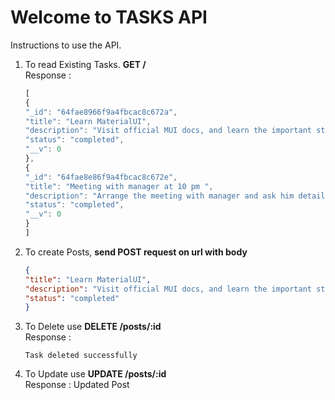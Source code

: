 # Welcome to TASKS API

Instructions to use the API.

1. To read Existing Tasks.
   <strong>GET /</strong>
   <br>
   Response :
   ```js
   [
   {
   "_id": "64fae8966f9a4fbcac8c672a",
   "title": "Learn MaterialUI",
   "description": "Visit official MUI docs, and learn the important stuff to build things using MUI for React",
   "status": "completed",
   "__v": 0
   },
   {
   "_id": "64fae8e86f9a4fbcac8c672e",
   "title": "Meeting with manager at 10 pm ",
   "description": "Arrange the meeting with manager and ask him details for important protocols to be followed",
   "status": "completed",
   "__v": 0
   }
   ]

    ````

2. To create Posts,
   <strong>send POST request on url with body</strong>

    ```json
    {
    "title": "Learn MaterialUI",
    "description": "Visit official MUI docs, and learn the important stuff to build things using MUI for React",
    "status": "completed"
    }
    ````
3. To Delete use <strong>DELETE /posts/:id</strong>
    <br> Response : 
    ```
    Task deleted successfully
    ```
4. To Update use <strong>UPDATE /posts/:id</strong>
    <br> Response : Updated Post